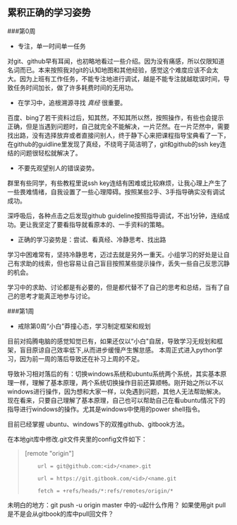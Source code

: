 ## 累积正确的学习姿势

###第0周

- 专注，单一时间单一任务


对git、github早有耳闻，也初略地看过一些介绍。因为没有痛感，所以仅限知道名词而已。本来按照我对git的认知地图和其他经验，感觉这个难度应该不会太大。因为上班有工作任务，不能专注地进行调试，越是不能专注就越耽误时间，导致任务时间加长，做了许多耗费时间的无用功。

- 在学习中，追根溯源寻找 *真经* 很重要。

百度、bing了若干资料过后，知其然，不知其所以然，按照操作，有些也会提示正确，但是当遇到问题时，自己就完全不能解决，一片茫然。在一片茫然中，需要找出路，没有选择放弃或者直接问别人，终于静下心来把课程指导宝典看了一下，在github的guidline里发现了真经，不绕弯子简洁明了，git和github的ssh key连结的问题很轻松就解决了。

- 不要先观望别人的错误姿势。

群里有些同学，有些教程里说ssh key连结有困难或比较麻烦，让我心理上产生了一些畏难情绪，自我设置了一些心理障碍。按照某些2手、3手指导确实没有调试成功。

深呼吸后，各种点击之后发现github guideline按照指导调试，不出1分钟，连结成功。更让我坚定了要看指导就看原本的、一手资料的策略。

- 正确的学习姿势是：尝试、看真经、冷静思考、找出路

学习中困难常有，坚持冷静思考，迈过去就是另外一重天。小组学习的好处是让自己有求助的线索，但也容易让自己盲目按照某些提示操作，丢失一些自己反思沉静的机会。

学习中的求助、讨论都是有必要的，但是都代替不了自己的思考和总结，当有了自己的思考才能真正地参与讨论。

###第1周

- 戒除第0周“小白”莽撞心态，学习制定框架和规划

目前对捣腾电脑的感觉知觉已有，如果还仅以“小白"自居，导致学习无规划和框架，盲目原谅自己效率低下,从而进步缓慢产生懈怠感。
本周正式进入python学习，因为前一周的落后导致还在补习上周的不足。

导致补习相对落后的有：切换windows系统和ubuntu系统两个系统，其实基本原理一样，理解了基本原理，两个系统切换操作目前还算顺畅。刚开始之所以不以windows进行操作，因为想和大家一样，以免遇到问题，其他人无法帮助解决。现在看来，只要自己理解了基本原理，自己也可以帮助自己在看ubuntu情况下的指导进行windows的操作。尤其是windows中使用的power shell指令。

目前已经掌握 ubuntu、windows下的双推github、gitbook方法。

在本地git库中修改.git文件夹里的config文件如下：


> [remote "origin"]
>          
>         url = git@github.com:<id>/<name>.git
>          
>         url = https://git.gitbook.com/<id>/<name.git
>      
>         fetch = +refs/heads/*:refs/remotes/origin/*



未明白的地方：git push -u origin master 中的-u起什么作用？
           如果使用git pull 是不是会从gitbook的库中pull回文件？


